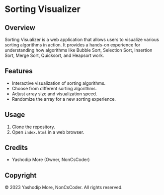 # Sorting Visualizer

## Overview
Sorting Visualizer is a web application that allows users to visualize various sorting algorithms in action. It provides a hands-on experience for understanding how algorithms like Bubble Sort, Selection Sort, Insertion Sort, Merge Sort, Quicksort, and Heapsort work.

## Features
- Interactive visualization of sorting algorithms.
- Choose from different sorting algorithms.
- Adjust array size and visualization speed.
- Randomize the array for a new sorting experience.

## Usage
1. Clone the repository.
2. Open `index.html` in a web browser.

## Credits
- Yashodip More (Owner, NonCsCoder)

## Copyright
© 2023 Yashodip More, NonCsCoder. All rights reserved.
